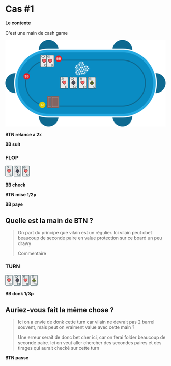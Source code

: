 # Cas #1

**Le contexte**

C'est une main de cash game

![](../img/pkr/2018-07-30-donk-turn.svg)

**BTN relance a 2x**

**BB suit**

### FLOP
<img src="../img/pkr/2018-07-30-donk-turn-flop.png" width="15%" height="15%" />

**BB check**

**BTN mise 1/2p**

**BB paye**

## Quelle est la main de BTN ?
> On part du principe que vilain est un régulier.
> Ici vilain peut cbet beaucoup de seconde paire en value protection sur ce board un peu drawy
>
> Commentaire

### TURN
<img src="../img/pkr/2018-07-30-donk-turn-turn.png" width="20%" height="20%" />

**BB donk 1/3p**

## Auriez-vous fait la même chose ?
> Ici on a envie de donk cette turn car vilain ne devrait pas 2 barrel souvent, mais peut on vraiment value avec cette main ?
> 
> Une erreur serait de donc bet cher ici, car on ferai folder beaucoup de seconde paire. Ici on veut aller chercher des secondes paires et des tirages qui aurait checké sur cette turn

**BTN passe**
<!--stackedit_data:
eyJoaXN0b3J5IjpbLTExMTU2ODM2NDYsLTE0OTc5MTU1MTYsMj
AwNzEwMDc4MywtMTI2OTU5OTY5MCw0MDk2ODc3MTksNjgxNDk0
NDYxLC0zMzk2MTA4NjUsLTgyMDY0NjE1OSw1NTY0ODExNzVdfQ
==
-->